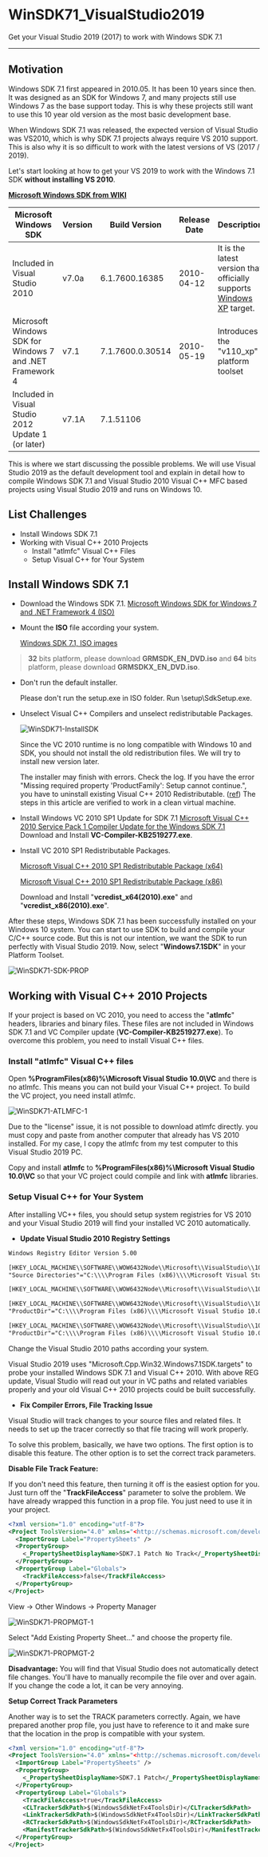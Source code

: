 # WinSDK71_VisualStudio2019
Get your Visual Studio 2019 (2017) to work with Windows SDK 7.1

------

## Motivation

Windows SDK 7.1 first appeared in 2010.05. It has been 10 years since then. It was designed as an SDK for Windows 7, and many projects still use Windows 7 as the base support today. This is why these projects still want to use this 10 year old version as the most basic development base.

When Windows SDK 7.1 was released, the expected version of Visual Studio was VS2010, which is why SDK 7.1 projects always require VS 2010 support. This is also why it is so difficult to work with the latest versions of VS (2017 / 2019).

Let's start looking at how to get your VS 2019 to work with the Windows 7.1 SDK **without installing VS 2010**.

[**Microsoft Windows SDK from WIKI**](https://en.wikipedia.org/wiki/Microsoft_Windows_SDK)

| Microsoft Windows SDK                                    | Version | Build Version    | Release Date | Description                                                  |
| -------------------------------------------------------- | ------- | ---------------- | ------------ | ------------------------------------------------------------ |
| Included in Visual Studio 2010                           | v7.0a   | 6.1.7600.16385   | 2010-04-12   | It is the latest version that officially supports [Windows XP](https://en.wikipedia.org/wiki/Windows_XP) target. |
| Microsoft Windows SDK for Windows 7 and .NET Framework 4 | v7.1    | 7.1.7600.0.30514 | 2010-05-19   | Introduces the "v110_xp" platform toolset                    |
| Included in Visual Studio 2012 Update 1 (or later)       | v7.1A   | 7.1.51106        |              |                                                              |

This is where we start discussing the possible problems. We will use Visual Studio 2019 as the default development tool and explain in detail how to compile Windows SDK 7.1 and Visual Studio 2010 Visual C++ MFC based projects using Visual Studio 2019 and runs on Windows 10.

## List Challenges

* Install Windows SDK 7.1
* Working with Visual C++ 2010 Projects
  * Install "atlmfc" Visual C++ Files
  * Setup Visual C++ for Your System



## Install Windows SDK 7.1

- Download the Windows SDK 7.1. [Microsoft Windows SDK for Windows 7 and .NET Framework 4 (ISO)](https://www.microsoft.com/en-us/download/details.aspx?id=8442)

- Mount the **ISO** file according your system.

  [Windows SDK 7.1, ISO images](https://www.notion.so/44cd9698b57644108246b19bb35658d4)

> **32** bits platform, please download **GRMSDK_EN_DVD.iso** and **64** bits platform, please download **GRMSDKX_EN_DVD.iso**.

- Don't run the default installer.

  Please don't run the setup.exe in ISO folder. Run \setup\SdkSetup.exe.

- Unselect Visual C++ Compilers and unselect redistributable Packages.

  ![WinSDK71-InstallSDK](/Artwork/InstallSDK71.gif?raw=true "Install Windows SDK 7.1")

  Since the VC 2010 runtime is no long compatible with Windows 10 and SDK, you should not install the old redistribution files. We will try to install new version later.

  The installer may finish with errors. Check the log. If you have the error "Missing required property 'ProductFamily': Setup cannot continue.", you have to uninstall existing Visual C++ 2010 Redistributable. ([ref](https://stackoverflow.com/a/23032807/746461)) The steps in this article are verified to work in a clean virtual machine.

- Install Windows VC 2010 SP1 Update for SDK 7.1 [Microsoft Visual C++ 2010 Service Pack 1 Compiler Update for the Windows SDK 7.1](https://www.microsoft.com/en-US/download/details.aspx?id=4422) Download and Install **VC-Compiler-KB2519277.exe**.

- Install VC 2010 SP1 Redistributable Packages.

  [Microsoft Visual C++ 2010 SP1 Redistributable Package (x64)](http://www.microsoft.com/en-US/download/details.aspx?id=13523)

  [Microsoft Visual C++ 2010 SP1 Redistributable Package (x86)](https://www.microsoft.com/en-US/download/details.aspx?id=8328)

  Download and Install "**vcredist_x64(2010).exe**" and "**vcredist_x86(2010).exe**".

After these steps, Windows SDK 7.1 has been successfully installed on your Windows 10 system. You can start to use SDK to build and compile your C/C++ source code.  But this is not our intention, we want the SDK to run perfectly with Visual Studio 2019. Now, select "**Windows7.1SDK**" in your Platform Toolset.

![WinSDK71-SDK-PROP](/Artwork/SDK71_prop.png?raw=true "Visual Studio SDK")

## Working with Visual C++ 2010 Projects

If your project is based on VC 2010, you need to access the  "**atlmfc**" headers, libraries and binary files. These files are not included in Windows SDK 7.1 and VC Compiler update (**VC-Compiler-KB2519277.exe**).  To overcome this problem, you need to install Visual C++ files.

### Install "atlmfc" Visual C++ files

Open **%ProgramFiles(x86)%\Microsoft Visual Studio 10.0\VC** and there is no atlmfc. This means you can not build your Visual C++ project. To build the VC project, you need install atlmfc.

![WinSDK71-ATLMFC-1](/Artwork/Install_atlmfc_1.png?raw=true "Select atlmfc file")

Due to the "license" issue, it is not possible to download atlmfc directly. you must copy and paste from another computer that already has VS 2010 installed. For my case, I copy the atlmfc from my test computer to this Visual Studio 2019 PC.

Copy and install **atlmfc** to **%ProgramFiles(x86)%\Microsoft Visual Studio 10.0\VC** so that your VC project could compile and link with **atlmfc** libraries.

### Setup Visual C++ for Your System

After installing VC++ files, you should setup system registries for VS 2010 and your Visual Studio 2019 will find your installed VC 2010 automatically.

- **Update Visual Studio 2010 Registry Settings**

```xml
Windows Registry Editor Version 5.00

[HKEY_LOCAL_MACHINE\\SOFTWARE\\WOW6432Node\\Microsoft\\VisualStudio\\10.0]
"Source Directories"="C:\\\\Program Files (x86)\\\\Microsoft Visual Studio 10.0\\\\VC\\\\crt\\\\src\\\\;;;"

[HKEY_LOCAL_MACHINE\\SOFTWARE\\WOW6432Node\\Microsoft\\VisualStudio\\10.0\\Setup]

[HKEY_LOCAL_MACHINE\\SOFTWARE\\WOW6432Node\\Microsoft\\VisualStudio\\10.0\\Setup\\VC]
"ProductDir"="C:\\\\Program Files (x86)\\\\Microsoft Visual Studio 10.0\\\\VC\\\\"

[HKEY_LOCAL_MACHINE\\SOFTWARE\\WOW6432Node\\Microsoft\\VisualStudio\\10.0\\Setup\\VS]
"ProductDir"="C:\\\\Program Files (x86)\\\\Microsoft Visual Studio 10.0\\\\"
```

Change the Visual Studio 2010 paths according your system.

Visual Studio 2019 uses "Microsoft.Cpp.Win32.Windows7.1SDK.targets" to probe your installed Windows SDK 7.1 and Visual C++ 2010. With above REG update, Visual Studio will read out your in VC paths and related variables properly and your old Visual C++ 2010 projects could be built successfully.

- **Fix Compiler Errors, File Tracking Issue**

Visual Studio will track changes to your source files and related files. It needs to set up the tracer correctly so that file tracing will work properly.

To solve this problem, basically, we have two options. The first option is to disable this feature. The other option is to set the correct track parameters.

**Disable File Track Feature:**

If you don't need this feature, then turning it off is the easiest option for you. Just turn off the "**TrackFileAccess**" parameter to solve the problem. We have already wrapped this function in a prop file. You just need to use it in your project.

```xml
<?xml version="1.0" encoding="utf-8"?>
<Project ToolsVersion="4.0" xmlns="<http://schemas.microsoft.com/developer/msbuild/2003>">
  <ImportGroup Label="PropertySheets" />
  <PropertyGroup>
    <_PropertySheetDisplayName>SDK7.1 Patch No Track</_PropertySheetDisplayName>
  </PropertyGroup>
  <PropertyGroup Label="Globals">
    <TrackFileAccess>false</TrackFileAccess>
  </PropertyGroup>
</Project>
```

View → Other Windows → Property Manager

![WinSDK71-PROPMGT-1](/Artwork/propmgt_1.png?raw=true "Select Property Manager")

Select "Add Existing Property Sheet..." and choose the  property file.

![WinSDK71-PROPMGT-2](/Artwork/propmgt_2.png?raw=true "Select Property File")

**Disadvantage:** You will find that Visual Studio does not automatically detect file changes. You'll have to manually recompile the file over and over again. If you change the code a lot, it can be very annoying.

**Setup Correct Track Parameters**

Another way is to set the TRACK parameters correctly. Again, we have prepared another prop file, you just have to reference to it and make sure that the location in the prop is compatible with your system.

```xml
<?xml version="1.0" encoding="utf-8"?>
<Project ToolsVersion="4.0" xmlns="<http://schemas.microsoft.com/developer/msbuild/2003>">
  <ImportGroup Label="PropertySheets" />
  <PropertyGroup>
    <_PropertySheetDisplayName>SDK7.1 Patch</_PropertySheetDisplayName>
  </PropertyGroup>
  <PropertyGroup Label="Globals">
    <TrackFileAccess>true</TrackFileAccess>
    <CLTrackerSdkPath>$(WindowsSdkNetFx4ToolsDir)</CLTrackerSdkPath>
    <LinkTrackerSdkPath>$(WindowsSdkNetFx4ToolsDir)</LinkTrackerSdkPath>
    <RCTrackerSdkPath>$(WindowsSdkNetFx4ToolsDir)</RCTrackerSdkPath>
    <ManifestTrackerSdkPath>$(WindowsSdkNetFx4ToolsDir)</ManifestTrackerSdkPath>	
  </PropertyGroup>
</Project>
```

